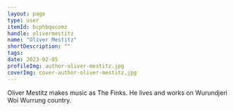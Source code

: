 ```yaml
---
layout: page
type: user
itemId: bcphbqvcomz
handle: olivermestitz
name: "Oliver Mestitz"
shortDescription: ""
tags:
date: 2023-02-05
profileImg: author-oliver-mestitz.jpg
coverImg: cover-author-oliver-mestitz.jpg
---
```


Oliver Mestitz makes music as The Finks. He lives and works on Wurundjeri Woi Wurrung country.
